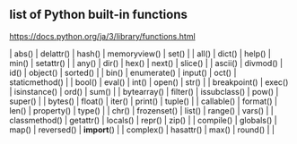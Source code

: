 ## list of Python built-in functions
https://docs.python.org/ja/3/library/functions.html

| abs()         | delattr()   | hash()        | memoryview()  | set()           | 
| all()         | dict()      | help()        | min()         | setattr()       |
| any()         | dir()       | hex()         | next()        | slice()         |
| ascii()       | divmod()    | id()          | object()      | sorted()        |
| bin()         | enumerate() | input()       | oct()         | staticmethod()  |
| bool()        | eval()      | int()         | open()        | str()           |
| breakpoint()  | exec()      | isinstance()  | ord()         | sum()           |
| bytearray()   | filter()    | issubclass()  | pow()         | super()         |
| bytes()       | float()     | iter()        | print()       | tuple()         |
| callable()    | format()    | len()         | property()    | type()          | 
| chr()         | frozenset() | list()        | range()       | vars()          |
| classmethod() | getattr()   | locals()      | repr()        | zip()           |
| compile()     | globals()   | map()         | reversed()    | __import__()    | 
| complex()     | hasattr()   | max()         | round()       |                 |

